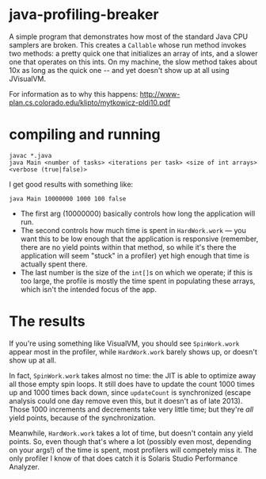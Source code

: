 java-profiling-breaker
======================

A simple program that demonstrates how most of the standard Java CPU samplers are broken. This creates a `Callable` whose run method invokes two methods: a pretty quick one that initializes an array of ints, and a slower one that operates on this ints. On my machine, the slow method takes about 10x as long as the quick one -- and yet doesn't show up at all using JVisualVM.

For information as to why this happens: http://www-plan.cs.colorado.edu/klipto/mytkowicz-pldi10.pdf

compiling and running
=====================

    javac *.java
    java Main <number of tasks> <iterations per task> <size of int arrays> <verbose (true|false)>

I get good results with something like:

    java Main 10000000 1000 100 false

- The first arg (10000000) basically controls how long the application will run.
- The second controls how much time is spent in `HardWork.work` &mdash; you want this to be low enough that the application is responsive (remember, there are no yield points within that method, so while it's there the application will seem "stuck" in a profiler) yet high enough that time is actually spent there.
- The last number is the size of the `int[]`s on which we operate; if this is too large, the profile is mostly the time spent in populating these arrays, which isn't the intended focus of the app.

The results
===========

If you're using something like VisualVM, you should see `SpinWork.work` appear most in the profiler, while `HardWork.work` barely shows up, or doesn't show up at all.

In fact, `SpinWork.work` takes almost no time: the JIT is able to optimize away all those empty spin loops. It still does have to update the count 1000 times up and 1000 times back down, since `updateCount` is synchronized (escape analysis could one day remove even this, but it doesn't as of late 2013). Those 1000 increments and decrements take very little time; but they're _all_ yield points, because of the synchronization.

Meanwhile, `HardWork.work` takes a lot of time, but doesn't contain any yield points. So, even though that's where a lot (possibly even most, depending on your args!) of the time is spent, most profilers will competely miss it. The only profiler I know of that does catch it is Solaris Studio Performance Analyzer.
